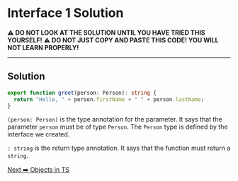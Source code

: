 # Interface 1 Solution

**⚠️ DO NOT LOOK AT THE SOLUTION UNTIL YOU HAVE TRIED THIS YOURSELF!**
**⚠️ DO NOT JUST COPY AND PASTE THIS CODE! YOU WILL NOT LEARN PROPERLY!**

---

## Solution

```ts
export function greet(person: Person): string {
  return "Hello, " + person.firstName + " " + person.lastName;
}
```

`(person: Person)` is the type annotation for the parameter. It says that the parameter `person` must be of type `Person`. The `Person` type is defined by the interface we created.

`: string` is the return type annotation. It says that the function must return a `string`.

[Next ➡️ Objects in TS](./ts-objects.md)
